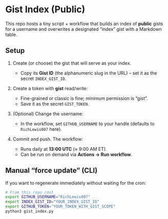# Gist Index (Public)

This repo hosts a tiny script + workflow that builds an index of **public** gists for a username and overwrites a designated “index” gist with a Markdown table.

## Setup

1. Create (or choose) the gist that will serve as your index.
   - Copy its **Gist ID** (the alphanumeric slug in the URL) – set it as the secret `INDEX_GIST_ID`.

2. Create a token with **gist** read/write:
   - Fine-grained or classic is fine; minimum permission is “gist”.
   - Save it as the secret `GIST_TOKEN`.

3. (Optional) Change the username:
   - In the workflow, set `GITHUB_USERNAME` to your handle (defaults to `RichLewis007` here).

4. Commit and push. The workflow:
   - Runs daily at **13:00 UTC** (≈ 9:00 AM ET).
   - Can be run on demand via **Actions → Run workflow**.

## Manual “force update” (CLI)

If you want to regenerate immediately without waiting for the cron:

```bash
# From this repo root
export GITHUB_USERNAME="RichLewis007"
export INDEX_GIST_ID="YOUR_INDEX_GIST_ID"
export GITHUB_TOKEN="YOUR_TOKEN_WITH_GIST_SCOPE"
python3 gist_index.py

